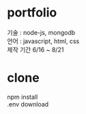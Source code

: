 # portfolio
기술 : node-js, mongodb<br>
언어 : javascript, html, css<br>
제작 기간 6/16 ~ 8/21<br>

# clone
npm install<br>
.env download
